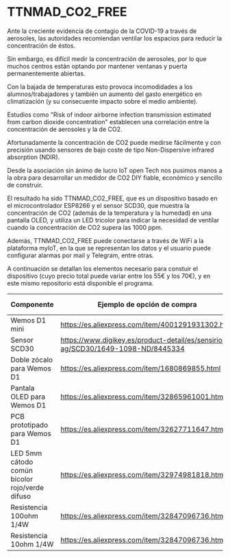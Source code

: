 # TTNMAD_CO2_FREE

Ante la creciente evidencia de contagio de la COVID-19 a través de aerosoles, las autoridades recomiendan ventilar los espacios para reducir la concentración de éstos.

Sin embargo, es difícil medir la concentración de aerosoles, por lo que muchos centros están optando por mantener ventanas y puerta permanentemente abiertas.

Con la bajada de temperaturas esto provoca incomodidades a los alumnos/trabajadores y también un aumento del gasto energético en climatización (y su consecuente impacto sobre el medio ambiente).

Estudios como "Risk of indoor airborne infection transmission estimated from carbon dioxide concentration" establecen una correlación entre la concentración de aerosoles y la de CO2.

Afortunadamente la concentración de CO2 puede medirse fácilmente y con precisión usando sensores de bajo coste de tipo Non-Dispersive infrared absorption (NDIR).

Desde la asociación sin ánimo de lucro IoT open Tech nos pusimos manos a la obra para desarrollar un medidor de CO2 DIY fiable, económico y sencillo de construir.

El resultado ha sido TTNMAD_CO2_FREE, que es un dispositivo basado en el microcontrolador ESP8266 y el sensor SCD30, que muestra la concentración de CO2 (además de la temperatura y la humedad) en una pantalla OLED, y utiliza un LED tricolor para indicar la necesidad de ventilar cuando la concentración de CO2 supera las 1000 ppm.

Además, TTNMAD_CO2_FREE puede conectarse a través de WiFi a la plataforma myIoT, en la que se representan los datos y el usuario puede configurar alarmas por mail y Telegram, entre otras.

A continuación se detallan los elementos necesario para constuir el dispositivo (cuyo precio total puede variar entre los 55€ y los 70€), y en este mismo repositorio está disponible el programa.

| Componente | Ejemplo de opción de compra | Precio aproximado |
|---|---|---|
|Wemos D1 mini|https://es.aliexpress.com/item/4001291931302.html|2€|
|Sensor SCD30|https://www.digikey.es/product-detail/es/sensirion-ag/SCD30/1649-1098-ND/8445334|30-50€|
|Doble zócalo para Wemos D1|https://es.aliexpress.com/item/1680869855.html|0.5€|
|Pantala OLED para Wemos D1|https://es.aliexpress.com/item/32865961001.html|1.5€|
|PCB prototipado para Wemos D1|https://es.aliexpress.com/item/32627711647.html|0.5€|
|LED 5mm cátodo común bicolor rojo/verde difuso|https://es.aliexpress.com/item/32974981818.html|0.05€|
|Resistencia 100ohm 1/4W|https://es.aliexpress.com/item/32847096736.html|0.01€|
|Resistencia 10ohm 1/4W|https://es.aliexpress.com/item/32847096736.html|0.01€|
